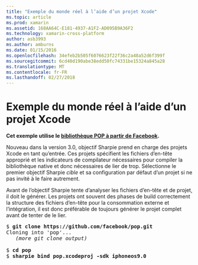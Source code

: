 ```yaml
---
title: "Exemple du monde réel à l’aide d’un projet Xcode"
ms.topic: article
ms.prod: xamarin
ms.assetid: 168AA64C-E181-4937-A1F2-AD095B9A36F2
ms.technology: xamarin-cross-platform
author: asb3993
ms.author: amburns
ms.date: 01/15/2016
ms.openlocfilehash: 34efeb2b505f6076623f22f36c2a48a52d6f399f
ms.sourcegitcommit: 6cd40d190abe38edd50fc74331be15324a845a28
ms.translationtype: MT
ms.contentlocale: fr-FR
ms.lasthandoff: 02/27/2018
---
```

# <a name="real-world-example-using-an-xcode-project"></a>Exemple du monde réel à l’aide d’un projet Xcode


**Cet exemple utilise le [bibliothèque POP à partir de Facebook](https://github.com/facebook/pop).**

Nouveau dans la version 3.0, objectif Sharpie prend en charge des projets Xcode en tant qu’entrée. Ces projets spécifient les fichiers d’en-tête approprié et les indicateurs de compilateur nécessaires pour compiler la bibliothèque native et donc nécessaires de lier de trop. Sélectionne le premier objectif Sharpie _cible_ et sa configuration par défaut d’un projet si ne pas invité à le faire autrement.

Avant de l’objectif Sharpie tente d’analyser les fichiers d’en-tête et de projet, il doit le générer. Les projets ont souvent des phases de build correctement la structure des fichiers d’en-tête pour la consommation externe et l’intégration, il est donc préférable de toujours générer le projet complet avant de tenter de le lier.

<pre>$ <b>git clone https://github.com/facebook/pop.git</b>
Cloning into 'pop'...
   <em>(more git clone output)</em>

$ <b>cd pop</b>
$ <b>sharpie bind pop.xcodeproj -sdk iphoneos9.0</b></pre>


